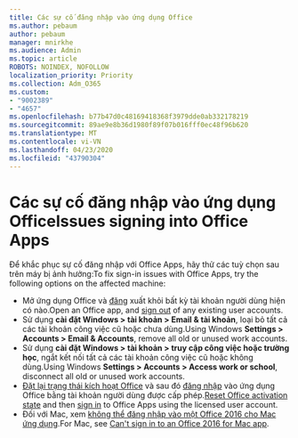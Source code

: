 ```yaml
---
title: Các sự cố đăng nhập vào ứng dụng Office
ms.author: pebaum
author: pebaum
manager: mnirkhe
ms.audience: Admin
ms.topic: article
ROBOTS: NOINDEX, NOFOLLOW
localization_priority: Priority
ms.collection: Adm_O365
ms.custom:
- "9002389"
- "4657"
ms.openlocfilehash: b77b47d0c48169418368f3979dde0ab332178219
ms.sourcegitcommit: 89ae9e8b36d1980f89f07b016fff0ec48f96b620
ms.translationtype: MT
ms.contentlocale: vi-VN
ms.lasthandoff: 04/23/2020
ms.locfileid: "43790304"
---
```

# <a name="issues-signing-into-office-apps"></a><span data-ttu-id="56ea6-102">Các sự cố đăng nhập vào ứng dụng Office</span><span class="sxs-lookup"><span data-stu-id="56ea6-102">Issues signing into Office Apps</span></span>

<span data-ttu-id="56ea6-103">Để khắc phục sự cố đăng nhập với Office Apps, hãy thử các tuỳ chọn sau trên máy bị ảnh hưởng:</span><span class="sxs-lookup"><span data-stu-id="56ea6-103">To fix sign-in issues with Office Apps, try the following options on the affected machine:</span></span>

- <span data-ttu-id="56ea6-104">Mở ứng dụng Office và [đăng](https://go.microsoft.com/fwlink/?linkid=2114082) xuất khỏi bất kỳ tài khoản người dùng hiện có nào.</span><span class="sxs-lookup"><span data-stu-id="56ea6-104">Open an Office app, and [sign out](https://go.microsoft.com/fwlink/?linkid=2114082) of any existing user accounts.</span></span>
- <span data-ttu-id="56ea6-105">Sử dụng **cài đặt Windows > tài khoản > Email & tài khoản**, loại bỏ tất cả các tài khoản công việc cũ hoặc chưa dùng.</span><span class="sxs-lookup"><span data-stu-id="56ea6-105">Using Windows **Settings > Accounts > Email & Accounts**, remove all old or unused work accounts.</span></span>
- <span data-ttu-id="56ea6-106">Sử dụng **cài đặt Windows > tài khoản > truy cập công việc hoặc trường học**, ngắt kết nối tất cả các tài khoản công việc cũ hoặc không dùng.</span><span class="sxs-lookup"><span data-stu-id="56ea6-106">Using Windows **Settings > Accounts > Access work or school**, disconnect all old or unused work accounts.</span></span>
- <span data-ttu-id="56ea6-107">[Đặt lại trạng thái kích hoạt Office](https://docs.microsoft.com/office365/troubleshoot/activation/reset-office-365-proplus-activation-state) và sau đó [đăng nhập](https://support.office.com/article/sign-in-to-office-b9582171-fd1f-4284-9846-bdd72bb28426) vào ứng dụng Office bằng tài khoản người dùng được cấp phép.</span><span class="sxs-lookup"><span data-stu-id="56ea6-107">[Reset Office activation state](https://docs.microsoft.com/office365/troubleshoot/activation/reset-office-365-proplus-activation-state) and then [sign in](https://support.office.com/article/sign-in-to-office-b9582171-fd1f-4284-9846-bdd72bb28426) to Office Apps using the licensed user account.</span></span>
- <span data-ttu-id="56ea6-108">Đối với Mac, xem [không thể đăng nhập vào một Office 2016 cho Mac ứng dụng](https://docs.microsoft.com/office365/troubleshoot/authentication/sign-in-to-office-2016-for-mac-fail).</span><span class="sxs-lookup"><span data-stu-id="56ea6-108">For Mac, see [Can't sign in to an Office 2016 for Mac app](https://docs.microsoft.com/office365/troubleshoot/authentication/sign-in-to-office-2016-for-mac-fail).</span></span>
